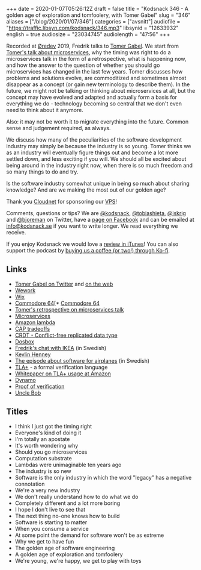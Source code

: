 +++
date = 2020-01-07T05:26:12Z
draft = false
title = "Kodsnack 346 - A golden age of exploration and tomfoolery, with Tomer Gabel"
slug = "346"
aliases = ["/blog/2020/01/07/346"]
categories = ["avsnitt"]
audiofile = "https://traffic.libsyn.com/kodsnack/346.mp3"
libsynid = "12633932"
english = true
audiosize = "23034745"
audiolength = "47:56"
+++

Recorded at [Øredev](https://oredev.org/) 2019, Fredrik talks to [Tomer Gabel](http://www.tomergabel.com/). We start from [Tomer's talk about microservices](https://www.youtube.com/watch?v=7kHnuO7JzoE), why the timing was right to do a microservices talk in the form of a retrospective, what is happening now, and how the answer to the question of whether you should go microservices has changed in the last few years. Tomer discusses how problems and solutions evolve, are commoditized and sometimes almost disappear as a concept (or gain new terminology to describe them). In the future, we might not be talking or thinking about microservices at all, but the concept may have evolved and adapted and actually form a basis for everything we do - technology becoming so central that we don't even need to think about it anymore.

Also: it may not be worth it to migrate everything into the future. Common sense and judgement required, as always.

We discuss how many of the peculiarities of the software development industry may simply be because the industry is so young. Tomer thinks we as an industry will eventually figure things out and become a lot more settled down, and less exciting if you will. We should all be excited about being around in the industry right now, when there is so much freedom and so many things to do and try.

Is the software industry somewhat unique in being so much about sharing knowledge? And are we making the most out of our golden age?

Thank you [Cloudnet](http://www.cloudnet.se) for sponsoring our [VPS](http://en.wikipedia.org/wiki/Virtual_private_server)!

Comments, questions or tips? We are [@kodsnack](https://www.twitter.com/kodsnack), [@tobiashieta](https://www.twitter.com/tobiashieta), [@iskrig](https://www.twitter.com/iskrig) and [@bjoreman](https://www.twitter.com/bjoreman) on Twitter, have a [page on Facebook](https://www.facebook.com/kodsnack) and can be emailed at [info@kodsnack.se](mailto:info@kodsnack.se) if you want to write longer. We read everything we receive.

If you enjoy Kodsnack we would love a [review in iTunes](http://itunes.apple.com/se/podcast/kodsnack/id561631498?l=en)! You can also support the podcast by <a href="https://ko-fi.com/kodsnack" rel="payment">buying us a coffee (or two!) through Ko-fi</a>.

## Links ##
* [Tomer Gabel on Twitter](https://twitter.com/tomerg) and [on the web](http://www.tomergabel.com/)
* [Wework](https://en.wikipedia.org/wiki/WeWork)
* [Wix](https://en.wikipedia.org/wiki/Wix.com)
* [Commodore 64](https://en.wikipedia.org/wiki/Commodore_64)[* [Commodore 64](https://en.wikipedia.org/wiki/Commodore_64)
* [Tomer's retrospective on microservices talk](https://www.youtube.com/watch?v=7kHnuO7JzoE)
* [Microservices](https://en.wikipedia.org/wiki/Microservices)
* [Amazon lambda](https://en.wikipedia.org/wiki/AWS_Lambda)
* [CAP tradeoffs](https://en.wikipedia.org/wiki/CAP_theorem)
* [CRDT - Conflict-free replicated data type](https://en.wikipedia.org/wiki/Conflict-free_replicated_data_type)
* [Dosbox](https://en.wikipedia.org/wiki/DOSBox)
* [Fredrik's chat with IKEA](https://kodsnack.se/340/) (in Swedish)
* [Kevlin Henney](https://en.wikipedia.org/wiki/Kevlin_Henney)
* [The episode about software for airplanes](https://kodsnack.se/313/) (in Swedish)
* [TLA+](https://en.wikipedia.org/wiki/TLA%2B) - a formal verification language
* [Whitepaper on TLA+ usage at Amazon](https://lamport.azurewebsites.net/tla/formal-methods-amazon.pdf)
* [Dynamo](https://en.wikipedia.org/wiki/Dynamo_%28storage_system%29)
* [Proof of verification](https://en.wikipedia.org/wiki/Formal_verification)
* [Uncle Bob](https://en.wikipedia.org/wiki/Robert_C._Martin)

## Titles ##
* I think I just got the timing right
* Everyone's kind of doing it
* I'm totally an apostate
* It's worth wondering why
* Should you go microservices
* Computation substrate
* Lambdas were unimaginable ten years ago
* The industry is so new
* Software is the only industry in which the word "legacy" has a negative connotation
* We're a very new industry
* We don't really understand how to do what we do
* Completely different and a lot more boring
* I hope I don't live to see that
* The next thing no-one knows how to build
* Software is starting to matter
* When you consume a service
* At some point the demand for software won't be as extreme
* Why we get to have fun
* The golden age of software engineering
* A golden age of exploration and tomfoolery
* We're young, we're happy, we get to play with toys